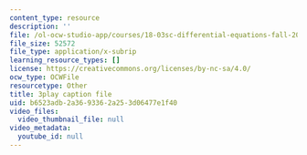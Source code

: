 ```yaml
---
content_type: resource
description: ''
file: /ol-ocw-studio-app/courses/18-03sc-differential-equations-fall-2011/b6523adb2a3693362a253d06477e1f40_YQ7HEE8-OfA.srt
file_size: 52572
file_type: application/x-subrip
learning_resource_types: []
license: https://creativecommons.org/licenses/by-nc-sa/4.0/
ocw_type: OCWFile
resourcetype: Other
title: 3play caption file
uid: b6523adb-2a36-9336-2a25-3d06477e1f40
video_files:
  video_thumbnail_file: null
video_metadata:
  youtube_id: null
---
```

